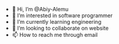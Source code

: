 - 👋 Hi, I’m @Abiy-Alemu
- 👀 I’m interested in software programmer
- 🌱 I’m currently learning engineering
- 💞️ I’m looking to collaborate on website
- 📫 How to reach me through email

<!---
Abiy-Alemu/Abiy-Alemu is a ✨ special ✨ repository because its `README.md` (this file) appears on your GitHub profile.
You can click the Preview link to take a look at your changes.
--->
